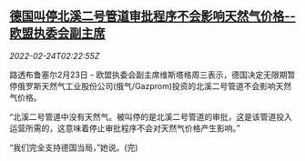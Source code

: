 <!--1645669862000-->
[德国叫停北溪二号管道审批程序不会影响天然气价格--欧盟执委会副主席](https://cn.reuters.com/article/eu-nord-stream-2-natural-gas-0224-idCNKBS2KT07F)
------

<div><i>2022-02-24T02:22:55Z</i></div><p>路透布鲁塞尔2月23日 - 欧盟执委会副主席维斯塔格周三表示，德国决定无限期暂停俄罗斯天然气工业股份公司(俄气/Gazprom)投资的北溪二号管道不会影响天然气价格。</p><p>“北溪二号管道中没有天然气。被叫停的是北溪二号管道的审批，这是该管道投入运营所需的，这意味着停止审批程序不会对天然气价格产生影响。”</p><p>“我们完全支持德国当局，”她说。(完)</p>
